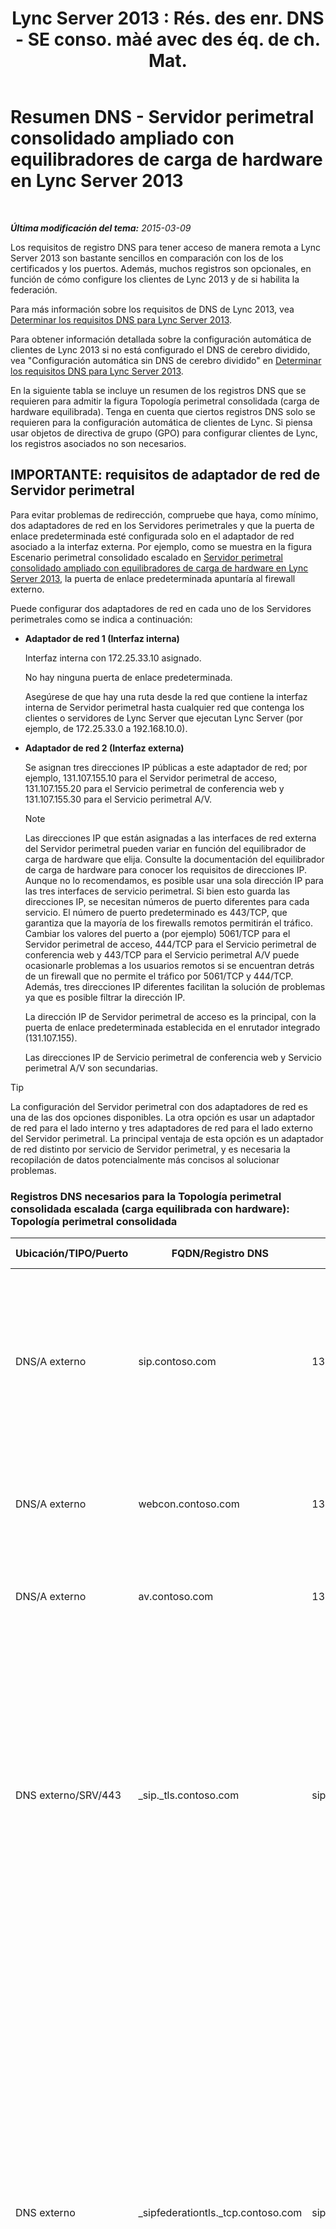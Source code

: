﻿---
title: "Lync Server 2013 : Rés. des enr. DNS - SE conso. màé avec des éq. de ch. Mat."
TOCTitle: Resumen DNS - Servidor perimetral consolidado ampliado con equilibradores de carga de hardware
ms:assetid: 8453297c-da1d-4b9e-a37e-6721458c6feb
ms:mtpsurl: https://technet.microsoft.com/es-es/library/Gg398670(v=OCS.15)
ms:contentKeyID: 48275887
ms.date: 01/07/2017
mtps_version: v=OCS.15
ms.translationtype: HT
---

# Resumen DNS - Servidor perimetral consolidado ampliado con equilibradores de carga de hardware en Lync Server 2013

 

_**Última modificación del tema:** 2015-03-09_

Los requisitos de registro DNS para tener acceso de manera remota a Lync Server 2013 son bastante sencillos en comparación con los de los certificados y los puertos. Además, muchos registros son opcionales, en función de cómo configure los clientes de Lync 2013 y de si habilita la federación.

Para más información sobre los requisitos de DNS de Lync 2013, vea [Determinar los requisitos DNS para Lync Server 2013](lync-server-2013-determine-dns-requirements.md).

Para obtener información detallada sobre la configuración automática de clientes de Lync 2013 si no está configurado el DNS de cerebro dividido, vea "Configuración automática sin DNS de cerebro dividido" en [Determinar los requisitos DNS para Lync Server 2013](lync-server-2013-determine-dns-requirements.md).

En la siguiente tabla se incluye un resumen de los registros DNS que se requieren para admitir la figura Topología perimetral consolidada (carga de hardware equilibrada). Tenga en cuenta que ciertos registros DNS solo se requieren para la configuración automática de clientes de Lync. Si piensa usar objetos de directiva de grupo (GPO) para configurar clientes de Lync, los registros asociados no son necesarios.

## IMPORTANTE: requisitos de adaptador de red de Servidor perimetral

Para evitar problemas de redirección, compruebe que haya, como mínimo, dos adaptadores de red en los Servidores perimetrales y que la puerta de enlace predeterminada esté configurada solo en el adaptador de red asociado a la interfaz externa. Por ejemplo, como se muestra en la figura Escenario perimetral consolidado escalado en [Servidor perimetral consolidado ampliado con equilibradores de carga de hardware en Lync Server 2013](lync-server-2013-scaled-consolidated-edge-with-hardware-load-balancers.md), la puerta de enlace predeterminada apuntaría al firewall externo.

Puede configurar dos adaptadores de red en cada uno de los Servidores perimetrales como se indica a continuación:

  - **Adaptador de red 1 (Interfaz interna)**
    
    Interfaz interna con 172.25.33.10 asignado.
    
    No hay ninguna puerta de enlace predeterminada.
    
    Asegúrese de que hay una ruta desde la red que contiene la interfaz interna de Servidor perimetral hasta cualquier red que contenga los clientes o servidores de Lync Server que ejecutan Lync Server (por ejemplo, de 172.25.33.0 a 192.168.10.0).

  - **Adaptador de red 2 (Interfaz externa)**
    
    Se asignan tres direcciones IP públicas a este adaptador de red; por ejemplo, 131.107.155.10 para el Servidor perimetral de acceso, 131.107.155.20 para el Servicio perimetral de conferencia web y 131.107.155.30 para el Servicio perimetral A/V.
    

    > [!NOTE]
    > Las direcciones IP que están asignadas a las interfaces de red externa del Servidor perimetral pueden variar en función del equilibrador de carga de hardware que elija. Consulte la documentación del equilibrador de carga de hardware para conocer los requisitos de direcciones IP.<BR>Aunque no lo recomendamos, es posible usar una sola dirección IP para las tres interfaces de servicio perimetral. Si bien esto guarda las direcciones IP, se necesitan números de puerto diferentes para cada servicio. El número de puerto predeterminado es 443/TCP, que garantiza que la mayoría de los firewalls remotos permitirán el tráfico. Cambiar los valores del puerto a (por ejemplo) 5061/TCP para el Servidor perimetral de acceso, 444/TCP para el Servicio perimetral de conferencia web y 443/TCP para el Servicio perimetral A/V puede ocasionarle problemas a los usuarios remotos si se encuentran detrás de un firewall que no permite el tráfico por 5061/TCP y 444/TCP. Además, tres direcciones IP diferentes facilitan la solución de problemas ya que es posible filtrar la dirección IP.

    
    La dirección IP de Servidor perimetral de acceso es la principal, con la puerta de enlace predeterminada establecida en el enrutador integrado (131.107.155).
    
    Las direcciones IP de Servicio perimetral de conferencia web y Servicio perimetral A/V son secundarias.

> [!TIP]  
> La configuración del Servidor perimetral con dos adaptadores de red es una de las dos opciones disponibles. La otra opción es usar un adaptador de red para el lado interno y tres adaptadores de red para el lado externo del Servidor perimetral. La principal ventaja de esta opción es un adaptador de red distinto por servicio de Servidor perimetral, y es necesaria la recopilación de datos potencialmente más concisos al solucionar problemas.



### Registros DNS necesarios para la Topología perimetral consolidada escalada (carga equilibrada con hardware): Topología perimetral consolidada

<table>
<colgroup>
<col style="width: 25%" />
<col style="width: 25%" />
<col style="width: 25%" />
<col style="width: 25%" />
</colgroup>
<thead>
<tr class="header">
<th>Ubicación/TIPO/Puerto</th>
<th>FQDN/Registro DNS</th>
<th>Dirección IP/FQDN</th>
<th>Asignado a/Comentarios</th>
</tr>
</thead>
<tbody>
<tr class="odd">
<td><p>DNS/A externo</p></td>
<td><p>sip.contoso.com</p></td>
<td><p>131.107.155.10</p></td>
<td><p>Interfaz externa de Servidor perimetral de acceso (Contoso). Repita según sea necesario para todos los dominios SIP con usuarios habilitados para Lync</p></td>
</tr>
<tr class="even">
<td><p>DNS/A externo</p></td>
<td><p>webcon.contoso.com</p></td>
<td><p>131.107.155.20</p></td>
<td><p>Interfaz externa de Servicio perimetral de conferencia web</p></td>
</tr>
<tr class="odd">
<td><p>DNS/A externo</p></td>
<td><p>av.contoso.com</p></td>
<td><p>131.107.155.30</p></td>
<td><p>Servicio perimetral A/Vfea-webconfedge-service</p></td>
</tr>
<tr class="even">
<td><p>DNS externo/SRV/443</p></td>
<td><p>_sip._tls.contoso.com</p></td>
<td><p>sip.contoso.com</p></td>
<td><p>Interfaz externa de Servidor perimetral de acceso. Necesaria para la configuración automática de clientes de Lync 2013 y Lync 2010 para que trabajen de manera externa. Repita tantas veces como sea necesario para todos los usuarios de Lync habilitados.</p></td>
</tr>
<tr class="odd">
<td><p>DNS externo</p></td>
<td><p>_sipfederationtls._tcp.contoso.com</p></td>
<td><p>sip.contoso.com</p></td>
<td><p>Interfaz externa de SIP Servidor perimetral de acceso requerida para la recuperación automática de DNS de su federación a otros posibles socios de la federación, y es conocida como &quot;Dominios SIP permitidos&quot; (llamados federación mejorada en versiones anteriores). Repita según sea necesario para todos los dominios SIP con usuarios habilitados por Lync y clientes Microsoft Lync Mobile que usan el Servicios de notificaciones de inserción o el Servicios de notificaciones de inserción de Apple.</p></td>
</tr>
<tr class="even">
<td><p>DNS interno/A</p></td>
<td><p>lsedge.contoso.net</p></td>
<td><p>172.25.33.10</p></td>
<td><p>Interfaz perimetral interna consolidada</p></td>
</tr>
</tbody>
</table>

